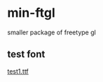 # min-ftgl
smaller package of freetype gl

## test font

[test1.ttf](http://chinesefontdesign.com/super-cool-regular-script-character-font-traditional-chinese.html)
